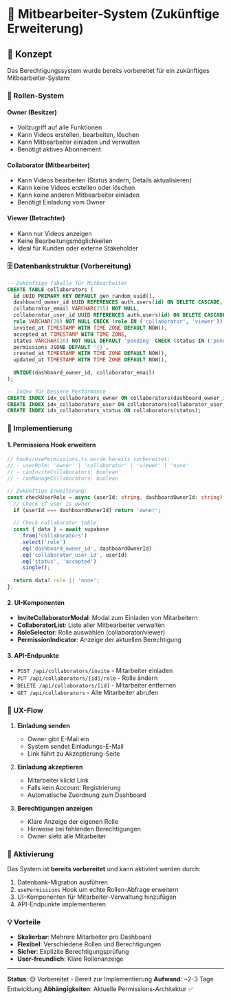 # 👥 Mitbearbeiter-System (Zukünftige Erweiterung)

## 🎯 Konzept

Das Berechtigungssystem wurde bereits vorbereitet für ein zukünftiges Mitbearbeiter-System:

### 🔐 Rollen-System

#### **Owner (Besitzer)**
- Vollzugriff auf alle Funktionen
- Kann Videos erstellen, bearbeiten, löschen
- Kann Mitbearbeiter einladen und verwalten
- Benötigt aktives Abonnement

#### **Collaborator (Mitbearbeiter)**
- Kann Videos bearbeiten (Status ändern, Details aktualisieren)
- Kann keine Videos erstellen oder löschen
- Kann keine anderen Mitbearbeiter einladen
- Benötigt Einladung vom Owner

#### **Viewer (Betrachter)**
- Kann nur Videos anzeigen
- Keine Bearbeitungsmöglichkeiten
- Ideal für Kunden oder externe Stakeholder

### 🗄️ Datenbankstruktur (Vorbereitung)

```sql
-- Zukünftige Tabelle für Mitbearbeiter
CREATE TABLE collaborators (
  id UUID PRIMARY KEY DEFAULT gen_random_uuid(),
  dashboard_owner_id UUID REFERENCES auth.users(id) ON DELETE CASCADE,
  collaborator_email VARCHAR(255) NOT NULL,
  collaborator_user_id UUID REFERENCES auth.users(id) ON DELETE CASCADE,
  role VARCHAR(20) NOT NULL CHECK (role IN ('collaborator', 'viewer')),
  invited_at TIMESTAMP WITH TIME ZONE DEFAULT NOW(),
  accepted_at TIMESTAMP WITH TIME ZONE,
  status VARCHAR(20) NOT NULL DEFAULT 'pending' CHECK (status IN ('pending', 'accepted', 'declined')),
  permissions JSONB DEFAULT '{}',
  created_at TIMESTAMP WITH TIME ZONE DEFAULT NOW(),
  updated_at TIMESTAMP WITH TIME ZONE DEFAULT NOW(),
  
  UNIQUE(dashboard_owner_id, collaborator_email)
);

-- Index für bessere Performance
CREATE INDEX idx_collaborators_owner ON collaborators(dashboard_owner_id);
CREATE INDEX idx_collaborators_user ON collaborators(collaborator_user_id);
CREATE INDEX idx_collaborators_status ON collaborators(status);
```

### 🔧 Implementierung

#### **1. Permissions Hook erweitern**
```typescript
// hooks/usePermissions.ts wurde bereits vorbereitet:
// - userRole: 'owner' | 'collaborator' | 'viewer' | 'none'
// - canInviteCollaborators: boolean
// - canManageCollaborators: boolean

// Zukünftige Erweiterung:
const checkUserRole = async (userId: string, dashboardOwnerId: string) => {
  // Check if user is owner
  if (userId === dashboardOwnerId) return 'owner';
  
  // Check collaborator table
  const { data } = await supabase
    .from('collaborators')
    .select('role')
    .eq('dashboard_owner_id', dashboardOwnerId)
    .eq('collaborator_user_id', userId)
    .eq('status', 'accepted')
    .single();
    
  return data?.role || 'none';
};
```

#### **2. UI-Komponenten**
- **InviteCollaboratorModal**: Modal zum Einladen von Mitarbeitern
- **CollaboratorList**: Liste aller Mitbearbeiter verwalten
- **RoleSelector**: Rolle auswählen (collaborator/viewer)
- **PermissionIndicator**: Anzeige der aktuellen Berechtigung

#### **3. API-Endpunkte**
- `POST /api/collaborators/invite` - Mitarbeiter einladen
- `PUT /api/collaborators/[id]/role` - Rolle ändern
- `DELETE /api/collaborators/[id]` - Mitarbeiter entfernen
- `GET /api/collaborators` - Alle Mitarbeiter abrufen

### 🎨 UX-Flow

1. **Einladung senden**
   - Owner gibt E-Mail ein
   - System sendet Einladungs-E-Mail
   - Link führt zu Akzeptierung-Seite

2. **Einladung akzeptieren**
   - Mitarbeiter klickt Link
   - Falls kein Account: Registrierung
   - Automatische Zuordnung zum Dashboard

3. **Berechtigungen anzeigen**
   - Klare Anzeige der eigenen Rolle
   - Hinweise bei fehlenden Berechtigungen
   - Owner sieht alle Mitarbeiter

### 🚀 Aktivierung

Das System ist **bereits vorbereitet** und kann aktiviert werden durch:

1. Datenbank-Migration ausführen
2. `usePermissions` Hook um echte Rollen-Abfrage erweitern  
3. UI-Komponenten für Mitarbeiter-Verwaltung hinzufügen
4. API-Endpunkte implementieren

### 💡 Vorteile

- **Skalierbar**: Mehrere Mitarbeiter pro Dashboard
- **Flexibel**: Verschiedene Rollen und Berechtigungen
- **Sicher**: Explizite Berechtigungsprüfung
- **User-freundlich**: Klare Rollenanzeige

---

**Status**: 🟡 Vorbereitet - Bereit zur Implementierung
**Aufwand**: ~2-3 Tage Entwicklung
**Abhängigkeiten**: Aktuelle Permissions-Architektur ✅
